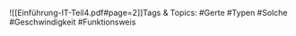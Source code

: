 
![[Einführung-IT-Teil4.pdf#page=2]]Tags & Topics:
   #Gerte
   #Typen
   #Solche
   #Geschwindigkeit
   #Funktionsweis